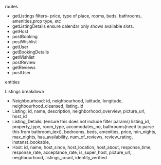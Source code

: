 routes
- getListings
  filters- price, type of place, rooms, beds, bathrooms, amenities,prop type, etc
- getListingDetails
  ensure calendar only shows available slots.
- getHost
- postBooking
- postWishlist
- getUser
- getBookingDetails
- getWishlist
- postReview
- getReviews
- postUser

entities

Listings breakdown
 - Neighbourhood: id, neighbourhood, latitude, longitude, neighbourhood_cleansed, listing_id
 - Listing: id, name, description, neighborhood_overview, picture_url, host_id
 - Listing_Details: (ensure this does not include filter params) listing_id, property_type, room_type, accomodates_no, bathrooms(need to parse this from bathroom_text), bedrooms, beds, amenities, price, min_nights, max_nights, has_availability, num_of_reviews, review_rating, instanst_bookable,
 - Host: id, name, host_since, host_location, host_about, response_time, response_rate, acceptance_rate, is_super_host, picture_url, neighbourhood, listings_count, identity_verified

